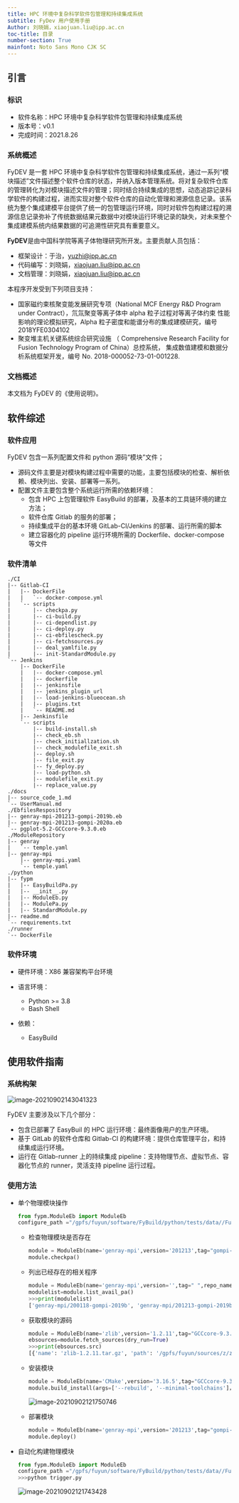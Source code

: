 ```yaml
---
title: HPC 环境中复杂科学软件包管理和持续集成系统
subtitle: FyDev 用户使用手册
Author: 刘晓娟，xiaojuan.liu@ipp.ac.cn
toc-title: 目录
number-section: True
mainfont: Noto Sans Mono CJK SC
---
```



## 引言

### 标识

- 软件名称：HPC 环境中复杂科学软件包管理和持续集成系统
- 版本号：v0.1
- 完成时间：2021.8.26

### 系统概述

FyDEV 是一套 HPC 环境中复杂科学软件包管理和持续集成系统，通过一系列“模块描述”文件描述整个软件仓库的状态，并纳入版本管理系统。将对复杂软件仓库的管理转化为对模块描述文件的管理；同时结合持续集成的思想，动态追踪记录科学软件的构建过程，进而实现对整个软件仓库的自动化管理和溯源信息记录。该系统为整个集成建模平台提供了统一的包管理运行环境，同时对软件包构建过程的溯源信息记录弥补了传统数据结果元数据中对模块运行环境记录的缺失，对未来整个集成建模系统内结果数据的可追溯性研究具有重要意义。

**FyDEV**是由中国科学院等离子体物理研究所开发。主要贡献人员包括：

- 框架设计：于治，yuzhi@ipp.ac.cn
- 代码编写：刘晓娟，xiaojuan.liu@ipp.ac.cn
- 文档管理：刘晓娟，xiaojuan.liu@ipp.ac.cn

本程序开发受到下列项目支持：

- 国家磁约束核聚变能发展研究专项（National MCF Energy R&D Program under Contract），氘氚聚变等离子体中 alpha 粒子过程对等离子体约束 性能影响的理论模拟研究，Alpha 粒子密度和能谱分布的集成建模研究，编号 2018YFE0304102
- 聚变堆主机关键系统综合研究设施 （ Comprehensive Research Facility for Fusion Technology Program of China）总控系统， 集成数值建模和数据分析系统框架开发，编号 No. 2018-000052-73-01-001228.

### 文档概述

本文档为 FyDEV 的《使用说明》。

## 软件综述

### 软件应用

FyDEV 包含一系列配置文件和 python 源码“模块”文件；

- 源码文件主要是对模块构建过程中需要的功能，主要包括模块的检查、解析依赖、模块列出、安装、部署等一系列。
- 配置文件主要包含整个系统运行所需的依赖环境：
  - 包含 HPC 上包管理软件 EasyBuild 的部署，及基本的工具链环境的建立方法；
  - 软件仓库 Gitlab 的服务的部署；
  - 持续集成平台的基本环境 GitLab-CI/Jenkins 的部署、运行所需的脚本
  - 建立容器化的 pipeline 运行环境所需的 Dockerfile、docker-compose 等文件

### 软件清单

```files
./CI
|-- Gitlab-CI
|   |-- DockerFile
|   |   `-- docker-compose.yml
|   `-- scripts
|       |-- checkpa.py
|       |-- ci-build.py
|       |-- ci-dependlist.py
|       |-- ci-deploy.py
|       |-- ci-ebfilescheck.py
|       |-- ci-fetchsources.py
|       |-- deal_yamlfile.py
|       |-- init-StandardModule.py
`-- Jenkins
    |-- DockerFile
    |   |-- docker-compose.yml
    |   |-- dockerfile
    |   |-- jenkinsfile
    |   |-- jenkins_plugin_url
    |   |-- load-jenkins-blueocean.sh
    |   |-- plugins.txt
    |   `-- README.md
    |-- Jenkinsfile
    `-- scripts
        |-- build-install.sh
        |-- check_eb.sh
        |-- check_initiallzation.sh
        |-- check_modulefile_exit.sh
        |-- deploy.sh
        |-- file_exit.py
        |-- fy_deploy.py
        |-- load-python.sh
        |-- modulefile_exit.py
        |-- replace_value.py
./docs
|-- source_code_1.md
`-- UserManual.md
./EbfilesRespository
|-- genray-mpi-201213-gompi-2019b.eb
|-- genray-mpi-201213-gompi-2020a.eb
`-- pgplot-5.2-GCCcore-9.3.0.eb
./ModuleRepository
|-- genray
|   `-- temple.yaml
|-- genray-mpi
    |-- genray-mpi.yaml
    `-- temple.yaml
./python
|-- fypm
|   |-- EasyBuildPa.py
|   |-- __init__.py
|   |-- ModuleEb.py
|   |-- ModulePa.py
|   |-- StandardModule.py
|-- readme.md
`-- requirements.txt
./runner
`-- DockerFile
```

### 软件环境

- 硬件环境：X86 兼容架构平台环境

- 语言环境：

  - Python >= 3.8
  - Bash Shell

- 依赖：

  - EasyBuild

## 使用软件指南

### 系统构架

![image-20210902143041323](../picture/devops-pipeline-1.jpg)

FyDEV 主要涉及以下几个部分：

- 包含已部署了 EasyBuil 的 HPC 运行环境：最终面像用户的生产环境。
- 基于 GitLab 的软件仓库和 Gitlab-CI 的构建环境：提供仓库管理平台，和持续集成运行环境。
- 运行在 Gitlab-runner 上的持续集成 pipeline：支持物理节点、虚拟节点、容器化节点的 runner，灵活支持 pipeline 运行过程。

### 使用方法

- 单个物理模块操作

  ```python
  from fypm.ModuleEb import ModuleEb
  configure_path ="/gpfs/fuyun/software/FyBuild/python/tests/data//FuYun/configure.yaml"
  ```

  - 检查物理模块是否存在

    ```python
    module = ModuleEb(name='genray-mpi',version='201213',tag="gompi-2020a ",repo_name='FuYun', repo_tag='FY', path=configure_path)
    module.checkpa()
    ```

  - 列出已经存在的相关程序

    ```python
    module = ModuleEb(name='genray-mpi',version='',tag=" ",repo_name='FuYun', repo_tag='FY', path=configure_path)
    modulelist=module.list_avail_pa()
    >>>print(modulelist)
    ['genray-mpi/200118-gompi-2019b', 'genray-mpi/201213-gompi-2019b', 'genray-mpi/201213-gompi-2020a']
    ```

  - 获取模块的源码

    ```python
    module = ModuleEb(name='zlib',version='1.2.11',tag="GCCcore-9.3.0 ",repo_name='FuYun', repo_tag='FY', path=configure_path)
    ebsources=module.fetch_sources(dry_run=True)
    >>>print(ebsources.src)
    [{'name': 'zlib-1.2.11.tar.gz', 'path': '/gpfs/fuyun/sources/z/zlib/zlib-1.2.11.tar.gz', 'cmd': None, 'checksum': 'c3e5e9fdd5004dcb542feda5ee4f0ff0744628baf8ed2dd5d66f8ca1197cb1a1', 'finalpath': '/gpfs/fuyun/build/zlib/1.2.11/GCCcore-9.3.0'}]

    ```

  - 安装模块

    ```python
    module = ModuleEb(name='CMake',version='3.16.5',tag="GCCcore-9.3.0 ",repo_name='FuYun', repo_tag='FY', path=configure_path)
    module.build_install(args=['--rebuild', '--minimal-toolchains']，, silent=True)
    ```

    ![image-20210902121750746](../picture/cmake-install.png)

  - 部署模块

    ```python
    module = ModuleEb(name='genray-mpi',version='201213',tag="gompi-2020a ",repo_name='FuYun', repo_tag='FY', path=configure_path)
    module.deploy()
    ```

- 自动化构建物理模块

  ```python
  from fypm.ModuleEb import ModuleEb
  configure_path ="/gpfs/fuyun/software/FyBuild/python/tests/data//FuYun/configure.yaml"
  >>>python trigger.py
  ```

  ![image-20210902121743428](../picture/pipeline-all.png)

